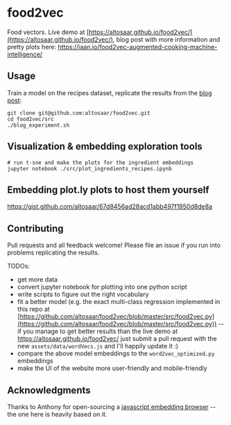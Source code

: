 # food2vec
Food vectors. Live demo at [https://altosaar.github.io/food2vec/](https://altosaar.github.io/food2vec/), blog post with more information and pretty plots here: https://jaan.io/food2vec-augmented-cooking-machine-intelligence/

## Usage
Train a model on the recipes dataset, replicate the results from the [blog post](https://jaan.io/food2vec-augmented-cooking-machine-intelligence/):
```
git clone git@github.com:altosaar/food2vec.git
cd food2vec/src
./blog_experiment.sh
```

## Visualization & embedding exploration tools
```
# run t-sne and make the plots for the ingredient embeddings
jupyter notebook ./src/plot_ingredients_recipes.ipynb
```

## Embedding plot.ly plots to host them yourself
https://gist.github.com/altosaar/67d8456ad28acd1abb497f1950d8de8a

## Contributing
Pull requests and all feedback welcome! Please file an issue if you run into problems replicating the results.

TODOs:
* get more data
* convert jupyter notebook for plotting into one python script
* write scripts to figure out the right vocabulary
* fit a better model (e.g. the exact multi-class regression implemented in this repo at [https://github.com/altosaar/food2vec/blob/master/src/food2vec.py](https://github.com/altosaar/food2vec/blob/master/src/food2vec.py)) -- if you manage to get better results than the live demo at https://altosaar.github.io/food2vec/ just submit a pull request with the new `assets/data/wordVecs.js` and I'll happily update it :)
* compare the above model embeddings to the `word2vec_optimized.py` embeddings
* make the UI of the website more user-friendly and mobile-friendly

## Acknowledgments
Thanks to Anthony for open-sourcing a [javascript embedding browser](https://github.com/turbomaze/word2vecjson) -- the one here is heavily based on it.
